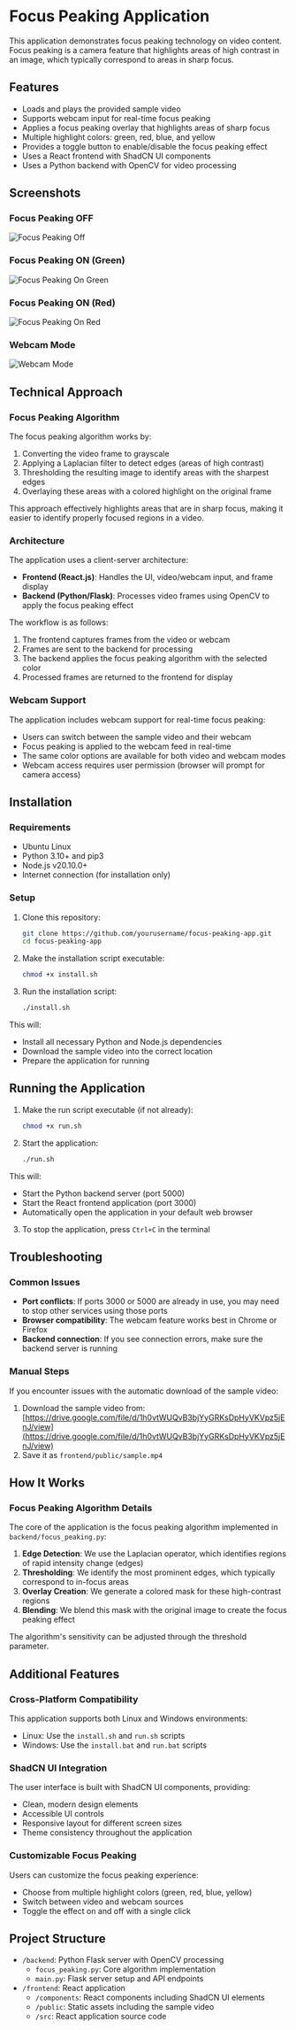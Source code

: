 # Focus Peaking Application

This application demonstrates focus peaking technology on video content. Focus peaking is a camera feature that highlights areas of high contrast in an image, which typically correspond to areas in sharp focus.

## Features

- Loads and plays the provided sample video
- Supports webcam input for real-time focus peaking
- Applies a focus peaking overlay that highlights areas of sharp focus
- Multiple highlight colors: green, red, blue, and yellow
- Provides a toggle button to enable/disable the focus peaking effect
- Uses a React frontend with ShadCN UI components
- Uses a Python backend with OpenCV for video processing

## Screenshots

### Focus Peaking OFF
![Focus Peaking Off](screenshots/focus_peaking_off.png)

### Focus Peaking ON (Green)
![Focus Peaking On Green](screenshots/focus_peaking_green.png)

### Focus Peaking ON (Red)
![Focus Peaking On Red](screenshots/focus_peaking_red.png)

### Webcam Mode
![Webcam Mode](screenshots/webcam_mode.png)

## Technical Approach

### Focus Peaking Algorithm

The focus peaking algorithm works by:

1. Converting the video frame to grayscale
2. Applying a Laplacian filter to detect edges (areas of high contrast)
3. Thresholding the resulting image to identify areas with the sharpest edges
4. Overlaying these areas with a colored highlight on the original frame

This approach effectively highlights areas that are in sharp focus, making it easier to identify properly focused regions in a video.

### Architecture

The application uses a client-server architecture:

- **Frontend (React.js)**: Handles the UI, video/webcam input, and frame display
- **Backend (Python/Flask)**: Processes video frames using OpenCV to apply the focus peaking effect

The workflow is as follows:
1. The frontend captures frames from the video or webcam
2. Frames are sent to the backend for processing
3. The backend applies the focus peaking algorithm with the selected color
4. Processed frames are returned to the frontend for display

### Webcam Support

The application includes webcam support for real-time focus peaking:
- Users can switch between the sample video and their webcam
- Focus peaking is applied to the webcam feed in real-time
- The same color options are available for both video and webcam modes
- Webcam access requires user permission (browser will prompt for camera access)

## Installation

### Requirements

- Ubuntu Linux
- Python 3.10+ and pip3
- Node.js v20.10.0+
- Internet connection (for installation only)

### Setup

1. Clone this repository:
   ```bash
   git clone https://github.com/yourusername/focus-peaking-app.git
   cd focus-peaking-app
   ```

2. Make the installation script executable:
   ```bash
   chmod +x install.sh
   ```

3. Run the installation script:
   ```bash
   ./install.sh
   ```

This will:
- Install all necessary Python and Node.js dependencies
- Download the sample video into the correct location
- Prepare the application for running

## Running the Application

1. Make the run script executable (if not already):
   ```bash
   chmod +x run.sh
   ```

2. Start the application:
   ```bash
   ./run.sh
   ```

This will:
- Start the Python backend server (port 5000)
- Start the React frontend application (port 3000)
- Automatically open the application in your default web browser

3. To stop the application, press `Ctrl+C` in the terminal

## Troubleshooting

### Common Issues

- **Port conflicts**: If ports 3000 or 5000 are already in use, you may need to stop other services using those ports
- **Browser compatibility**: The webcam feature works best in Chrome or Firefox
- **Backend connection**: If you see connection errors, make sure the backend server is running

### Manual Steps

If you encounter issues with the automatic download of the sample video:

1. Download the sample video from: [https://drive.google.com/file/d/1h0vtWUQvB3bjYyGRKsDpHyVKVpz5jEnJ/view](https://drive.google.com/file/d/1h0vtWUQvB3bjYyGRKsDpHyVKVpz5jEnJ/view)
2. Save it as `frontend/public/sample.mp4`

## How It Works

### Focus Peaking Algorithm Details

The core of the application is the focus peaking algorithm implemented in `backend/focus_peaking.py`:

1. **Edge Detection**: We use the Laplacian operator, which identifies regions of rapid intensity change (edges)
2. **Thresholding**: We identify the most prominent edges, which typically correspond to in-focus areas
3. **Overlay Creation**: We generate a colored mask for these high-contrast regions
4. **Blending**: We blend this mask with the original image to create the focus peaking effect

The algorithm's sensitivity can be adjusted through the threshold parameter.

## Additional Features

### Cross-Platform Compatibility
This application supports both Linux and Windows environments:
- Linux: Use the `install.sh` and `run.sh` scripts
- Windows: Use the `install.bat` and `run.bat` scripts

### ShadCN UI Integration
The user interface is built with ShadCN UI components, providing:
- Clean, modern design elements
- Accessible UI controls
- Responsive layout for different screen sizes
- Theme consistency throughout the application

### Customizable Focus Peaking
Users can customize the focus peaking experience:
- Choose from multiple highlight colors (green, red, blue, yellow)
- Switch between video and webcam sources
- Toggle the effect on and off with a single click

## Project Structure
- `/backend`: Python Flask server with OpenCV processing
  - `focus_peaking.py`: Core algorithm implementation
  - `main.py`: Flask server setup and API endpoints
- `/frontend`: React application
  - `/components`: React components including ShadCN UI elements
  - `/public`: Static assets including the sample video
  - `/src`: React application source code
